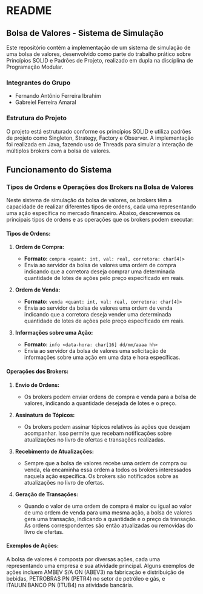 # README

## Bolsa de Valores - Sistema de Simulação

Este repositório contém a implementação de um sistema de simulação de uma bolsa de valores, desenvolvido como parte do trabalho prático sobre Princípios SOLID e Padrões de Projeto, realizado em dupla na disciplina de Programação Modular.

### Integrantes do Grupo
- Fernando Antônio Ferreira Ibrahim
- Gabreiel Ferreira Amaral

### Estrutura do Projeto
O projeto está estruturado conforme os princípios SOLID e utiliza padrões de projeto como Singleton, Strategy, Factory e Observer. A implementação foi realizada em Java, fazendo uso de Threads para simular a interação de múltiplos brokers com a bolsa de valores.

## Funcionamento do Sistema

### Tipos de Ordens e Operações dos Brokers na Bolsa de Valores

Neste sistema de simulação da bolsa de valores, os brokers têm a capacidade de realizar diferentes tipos de ordens, cada uma representando uma ação específica no mercado financeiro. Abaixo, descrevemos os principais tipos de ordens e as operações que os brokers podem executar:

#### Tipos de Ordens:

1. **Ordem de Compra:**
   - **Formato:** `compra <quant: int, val: real, corretora: char[4]>`
   - Envia ao servidor da bolsa de valores uma ordem de compra indicando que a corretora deseja comprar uma determinada quantidade de lotes de ações pelo preço especificado em reais.

2. **Ordem de Venda:**
   - **Formato:** `venda <quant: int, val: real, corretora: char[4]>`
   - Envia ao servidor da bolsa de valores uma ordem de venda indicando que a corretora deseja vender uma determinada quantidade de lotes de ações pelo preço especificado em reais.

3. **Informações sobre uma Ação:**
   - **Formato:** `info <data-hora: char[16] dd/mm/aaaa hh>`
   - Envia ao servidor da bolsa de valores uma solicitação de informações sobre uma ação em uma data e hora específicas.

#### Operações dos Brokers:

1. **Envio de Ordens:**
   - Os brokers podem enviar ordens de compra e venda para a bolsa de valores, indicando a quantidade desejada de lotes e o preço.

2. **Assinatura de Tópicos:**
   - Os brokers podem assinar tópicos relativos às ações que desejam acompanhar. Isso permite que recebam notificações sobre atualizações no livro de ofertas e transações realizadas.

3. **Recebimento de Atualizações:**
   - Sempre que a bolsa de valores recebe uma ordem de compra ou venda, ela encaminha essa ordem a todos os brokers interessados naquela ação específica. Os brokers são notificados sobre as atualizações no livro de ofertas.

4. **Geração de Transações:**
   - Quando o valor de uma ordem de compra é maior ou igual ao valor de uma ordem de venda para uma mesma ação, a bolsa de valores gera uma transação, indicando a quantidade e o preço da transação. As ordens correspondentes são então atualizadas ou removidas do livro de ofertas.


#### Exemplos de Ações:
A bolsa de valores é composta por diversas ações, cada uma representando uma empresa e sua atividade principal. Alguns exemplos de ações incluem AMBEV S/A ON (ABEV3) na fabricação e distribuição de bebidas, PETROBRAS PN (PETR4) no setor de petróleo e gás, e ITAUUNIBANCO PN (ITUB4) na atividade bancária.
